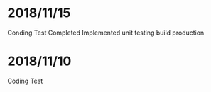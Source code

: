 # 2018/11/15

Conding Test Completed
Implemented unit testing
build production

# 2018/11/10

Coding Test
